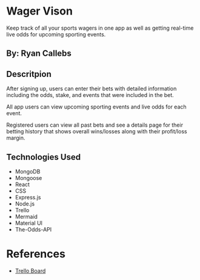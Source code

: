 # Wager Vison
Keep track of all your sports wagers in one app as well as getting real-time live odds for upcoming sporting events.

## By: Ryan Callebs

## Descritpion

After signing up, users can enter their bets with detailed information including the odds, stake, and events that were included in the bet.

All app users can view upcoming sporting events and live odds for each event.

Registered users can view all past bets and see a details page for their betting history that shows overall wins/losses along with their profit/loss margin.

## Technologies Used
-  MongoDB
- Mongoose
- React
- CSS
- Express.js
- Node.js
- Trello
- Mermaid
- Material UI
- The-Odds-API

# References
- [Trello Board](https://trello.com/b/oP3i0H8S/bet-tracker-app)
